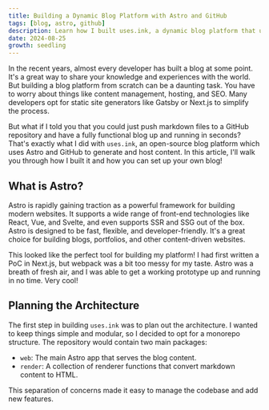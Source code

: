```yaml
---
title: Building a Dynamic Blog Platform with Astro and GitHub
tags: [blog, astro, github]
description: Learn how I built uses.ink, a dynamic blog platform that uses Astro and GitHub to generate and host content.
date: 2024-08-25
growth: seedling
---
```


In the recent years, almost every developer has built a blog at some point. It's a great way to share your knowledge and experiences with the world. But building a blog platform from scratch can be a daunting task. You have to worry about things like content management, hosting, and SEO. Many developers opt for static site generators like Gatsby or Next.js to simplify the process. 

But what if I told you that you could just push markdown files to a GitHub repository and have a fully functional blog up and running in seconds? That's exactly what I did with `uses.ink`, an open-source blog platform which uses Astro and GitHub to generate and host content. In this article, I'll walk you through how I built it and how you can set up your own blog!

## What is Astro?

Astro is rapidly gaining traction as a powerful framework for building modern websites. It supports a wide range of front-end technologies like React, Vue, and Svelte, and even supports SSR and SSG out of the box. Astro is designed to be fast, flexible, and developer-friendly. It's a great choice for building blogs, portfolios, and other content-driven websites.

This looked like the perfect tool for building my platform! I had first written a PoC in Next.js, but webpack was a bit too messy for my taste. Astro was a breath of fresh air, and I was able to get a working prototype up and running in no time. Very cool!

## Planning the Architecture

The first step in building `uses.ink` was to plan out the architecture. I wanted to keep things simple and modular, so I decided to opt for a monorepo structure. The repository would contain two main packages:

- `web`: The main Astro app that serves the blog content.
- `render`: A collection of renderer functions that convert markdown content to HTML.

This separation of concerns made it easy to manage the codebase and add new features.

